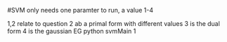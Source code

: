 #SVM only needs one paramter to run, a value 1-4

1,2 relate to question 2 ab a primal form with different values
3 is the dual form 
4 is the gaussian
EG
python svmMain 1
